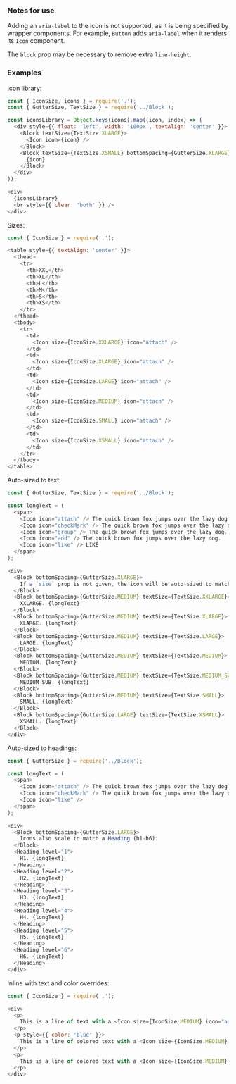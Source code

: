 ### Notes for use

Adding an `aria-label` to the icon is not supported, as it is being specified by wrapper components. For example, `Button` adds `aria-label` when it renders its `Icon` component.

The `block` prop may be necessary to remove extra `line-height`.

### Examples

Icon library:

```js { "props": { "data-example": "library" } }
const { IconSize, icons } = require('.');
const { GutterSize, TextSize } = require('../Block');

const iconsLibrary = Object.keys(icons).map((icon, index) => (
  <div style={{ float: 'left', width: '100px', textAlign: 'center' }}>
    <Block textSize={TextSize.XLARGE}>
      <Icon icon={icon} />
    </Block>
    <Block textSize={TextSize.XSMALL} bottomSpacing={GutterSize.XLARGE}>
      {icon}
    </Block>
  </div>
));

<div>
  {iconsLibrary}
  <br style={{ clear: 'both' }} />
</div>
```

Sizes:

```js { "props": { "data-example": "sizes" } }
const { IconSize } = require('.');

<table style={{ textAlign: 'center' }}>
  <thead>
    <tr>
      <th>XXL</th>
      <th>XL</th>
      <th>L</th>
      <th>M</th>
      <th>S</th>
      <th>XS</th>
    </tr>
  </thead>
  <tbody>
    <tr>
      <td>
        <Icon size={IconSize.XXLARGE} icon="attach" />
      </td>
      <td>
        <Icon size={IconSize.XLARGE} icon="attach" />
      </td>
      <td>
        <Icon size={IconSize.LARGE} icon="attach" />
      </td>
      <td>
        <Icon size={IconSize.MEDIUM} icon="attach" />
      </td>
      <td>
        <Icon size={IconSize.SMALL} icon="attach" />
      </td>
      <td>
        <Icon size={IconSize.XSMALL} icon="attach" />
      </td>
    </tr>
  </tbody>
</table>
```

Auto-sized to text:

```js { "props": { "data-example": "autosized to text" } }
const { GutterSize, TextSize } = require('../Block');

const longText = (
  <span>
    <Icon icon="attach" /> The quick brown fox jumps over the lazy dog.
    <Icon icon="checkMark" /> The quick brown fox jumps over the lazy dog.
    <Icon icon="group" /> The quick brown fox jumps over the lazy dog.
    <Icon icon="add" /> The quick brown fox jumps over the lazy dog.
    <Icon icon="like" /> LIKE
  </span>
);

<div>
  <Block bottomSpacing={GutterSize.XLARGE}>
    If a `size` prop is not given, the icon will be auto-sized to match the closest parent `Block` or `Text` component with a valid textSize:
  </Block>
  <Block bottomSpacing={GutterSize.MEDIUM} textSize={TextSize.XXLARGE}>
    XXLARGE. {longText}
  </Block>
  <Block bottomSpacing={GutterSize.MEDIUM} textSize={TextSize.XLARGE}>
    XLARGE. {longText}
  </Block>
  <Block bottomSpacing={GutterSize.MEDIUM} textSize={TextSize.LARGE}>
    LARGE. {longText}
  </Block>
  <Block bottomSpacing={GutterSize.MEDIUM} textSize={TextSize.MEDIUM}>
    MEDIUM. {longText}
  </Block>
  <Block bottomSpacing={GutterSize.MEDIUM} textSize={TextSize.MEDIUM_SUB}>
    MEDIUM_SUB. {longText}
  </Block>
  <Block bottomSpacing={GutterSize.MEDIUM} textSize={TextSize.SMALL}>
    SMALL. {longText}
  </Block>
  <Block bottomSpacing={GutterSize.LARGE} textSize={TextSize.XSMALL}>
    XSMALL. {longText}
  </Block>
</div>
```

Auto-sized to headings:

```js { "props": { "data-example": "autosized to headings" } }
const { GutterSize } = require('../Block');

const longText = (
  <span>
    <Icon icon="attach" /> The quick brown fox jumps over the lazy dog.
    <Icon icon="checkMark" /> The quick brown fox jumps over the lazy dog.
    <Icon icon="like" />
  </span>
);

<div>
  <Block bottomSpacing={GutterSize.LARGE}>
    Icons also scale to match a Heading (h1-h6):
  </Block>
  <Heading level="1">
    H1. {longText}
  </Heading>
  <Heading level="2">
    H2. {longText}
  </Heading>
  <Heading level="3">
    H3. {longText}
  </Heading>
  <Heading level="4">
    H4. {longText}
  </Heading>
  <Heading level="5">
    H5. {longText}
  </Heading>
  <Heading level="6">
    H6. {longText}
  </Heading>
</div>
```

Inline with text and color overrides:

```js { "props": { "data-example": "inline with text and color" } }
const { IconSize } = require('.');

<div>
  <p>
    This is a line of text with a <Icon size={IconSize.MEDIUM} icon="add" /> inline icon.
  </p>
  <p style={{ color: 'blue' }}>
    This is a line of colored text with a <Icon size={IconSize.MEDIUM} icon="add" /> inline icon.
  </p>
  <p>
    This is a line of colored text with a <Icon size={IconSize.MEDIUM} icon="add" color="red" /> inline icon that overrides its color.
  </p>
</div>
```
